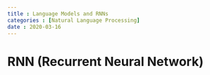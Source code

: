 ```yaml
---
title : Language Models and RNNs
categories : [Natural Language Processing]
date : 2020-03-16
---
```


# RNN (Recurrent Neural Network)
